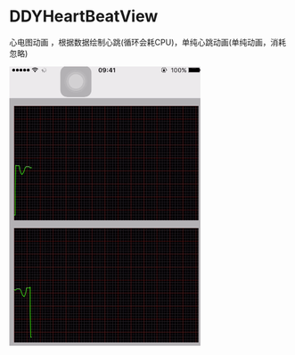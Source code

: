 # DDYHeartBeatView
心电图动画 ，根据数据绘制心跳(循环会耗CPU)，单纯心跳动画(单纯动画，消耗忽略)

![DDYHeartBeat](https://github.com/starainDou/DDYDemoImage/blob/master/DDYHeartBeat.gif)

